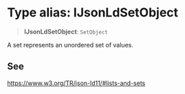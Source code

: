 # Type alias: IJsonLdSetObject

> **IJsonLdSetObject**: `SetObject`

A set represents an unordered set of values.

## See

https://www.w3.org/TR/json-ld11/#lists-and-sets
